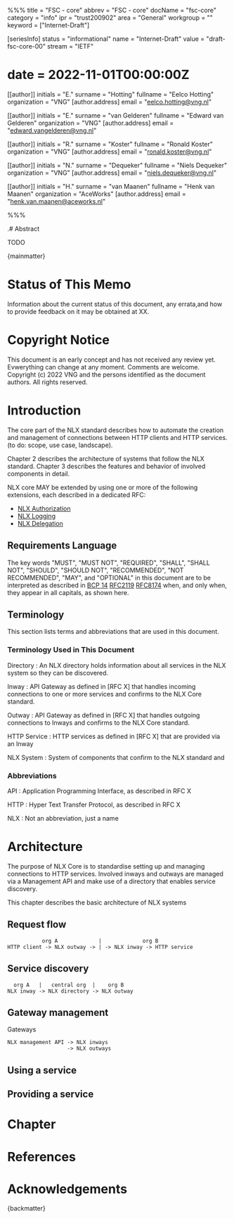 %%%
title = "FSC - core"
abbrev = "FSC - core"
docName = "fsc-core"
category = "info"
ipr = "trust200902"
area = "General"
workgroup = ""
keyword = ["Internet-Draft"]


[seriesInfo]
status = "informational"
name = "Internet-Draft"
value = "draft-fsc-core-00"
stream = "IETF"

# date = 2022-11-01T00:00:00Z

[[author]]
initials = "E."
surname = "Hotting"
fullname = "Eelco Hotting"
organization = "VNG"
  [author.address]
   email = "eelco.hotting@vng.nl"

[[author]]
initials = "E."
surname = "van Gelderen"
fullname = "Edward van Gelderen"
organization = "VNG"
  [author.address]
   email = "edward.vangelderen@vng.nl"

[[author]]
initials = "R."
surname = "Koster"
fullname = "Ronald Koster"
organization = "VNG"
  [author.address]
   email = "ronald.koster@vng.nl"

[[author]]
initials = "N."
surname = "Dequeker"
fullname = "Niels Dequeker"
organization = "VNG"
  [author.address]
   email = "niels.dequeker@vng.nl"

[[author]]
initials = "H."
surname = "van Maanen"
fullname = "Henk van Maanen"
organization = "AceWorks"
  [author.address]
   email = "henk.van.maanen@aceworks.nl"

%%%

.# Abstract

TODO

{mainmatter}

# Status of This Memo
Information about the current status of this document, any errata,and how to provide feedback on it may be obtained at XX.

# Copyright Notice

This document is an early concept and has not received any review yet. Evwerything can change at any moment. Comments are welcome.
Copyright (c) 2022 VNG and the persons identified as the document authors. All rights reserved.

# Introduction

The core part of the NLX standard describes how to automate the creation and management of connections between HTTP clients and HTTP services. (to do: scope, use case, landscape).

Chapter 2 describes the architecture of systems that follow the NLX standard.
Chapter 3 describes the features and behavior of involved components in detail.

NLX core MAY be extended by using one or more of the following extensions, each described in a dedicated RFC:
- [NLX Authorization](authorization/README.md)
- [NLX Logging](logging/README.md)
- [NLX Delegation](delegation/README.md)

## Requirements Language

The key words "MUST", "MUST NOT", "REQUIRED", "SHALL", "SHALL NOT", "SHOULD", "SHOULD NOT", "RECOMMENDED", "NOT RECOMMENDED", "MAY", and "OPTIONAL" in this document are to be interpreted as described in [BCP 14](https://www.rfc-editor.org/info/bcp14) [RFC2119](https://www.rfc-editor.org/rfc/rfc2119) [RFC8174](https://www.rfc-editor.org/rfc/rfc8174) when, and only when, they appear in all capitals, as shown here.

## Terminology

This section lists terms and abbreviations that are used in this document.

### Terminology Used in This Document

Directory
: An NLX directory holds information about all services in the NLX system so they can be discovered. 

Inway
: API Gateway as defined in [RFC X] that handles incoming connections to one or more services and confirms to the NLX Core standard.

Outway
: API Gateway as defined in [RFC X] that handles outgoing connections to Inways and confirms to the NLX Core standard.

HTTP Service
: HTTP services as defined in [RFC X] that are provided via an Inway

NLX System
: System of components that confirm to the NLX standard and 

### Abbreviations

API
: Application Programming Interface, as described in RFC X

HTTP
: Hyper Text Transfer Protocol, as described in RFC X

NLX
: Not an abbreviation, just a name


# Architecture

The purpose of NLX Core is to standardise setting up and managing connections to HTTP services. Involved inways and outways are managed via a Management API and make use of a directory that enables service discovery. 

This chapter describes the basic architecture of NLX systems 





## Request flow

```
           org A             |             org B
HTTP client -> NLX outway -> | -> NLX inway -> HTTP service
```


## Service discovery
```
  org A   |   central org  |    org B
NLX inway -> NLX directory -> NLX outway
```

## Gateway management

Gateways 

```
NLX management API -> NLX inways
                   -> NLX outways
```

## Using a service



## Providing a service





# Chapter

# References

# Acknowledgements

{backmatter}